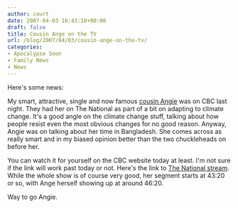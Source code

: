```yaml
---
author: court
date: 2007-04-03 16:43:18+00:00
draft: false
title: Cousin Ange on the TV
url: /blog/2007/04/03/cousin-ange-on-the-tv/
categories:
- Apocalypse Soon
- Family News
- News
---
```


Here's some news:

My smart, attractive, single and now famous [cousin Angie](http://angied.wordpress.com/) was on CBC last night.   They had her on The National as part of a bit on adapting to climate change.  It's a good angle on the climate change stuff, talking about how people resist even the most obvious changes for no good reason.  Anyway, Angie was on talking about her time in Bangladesh.  She comes across as really smart and in my biased opinion better than the two chuckleheads on before her.

You can watch it for yourself on the CBC website today at least.  I'm not sure if the link will work past today or not.  Here's the link to [The National stream](http://www.cbc.ca/mrl3/14635/thenational/thenational.wmv).  While the whole show is of course very good, her segment starts at 43:20 or so, with Ange herself showing up at around 46:20.

Way to go Angie.
